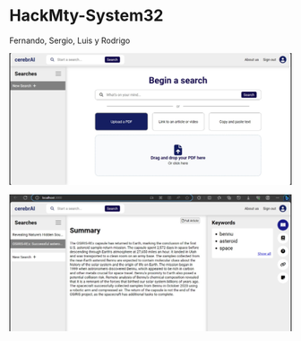 # HackMty-System32
Fernando, Sergio, Luis y Rodrigo

![Web Page](CerebrAi.jpg)

![Web Page after summary request](CerebrAiWorking.jpg)
